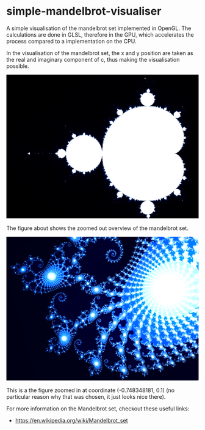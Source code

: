 # simple-mandelbrot-visualiser
A simple visualisation of the mandelbrot set implemented in OpenGL. The calculations are done in GLSL, therefore in the GPU, which accelerates the process compared to a implementation on the CPU.

In the visualisation of the mandelbrot set, the x and y position are taken as the real and imaginary component of c, thus making the visualisation possible.

![screenshot_1](./screenshots/screenshot_1.png)

The figure about shows the zoomed out overview of the mandelbrot set.

![screeshot_2](./screenshots/screenshot_2.png)

This is a the figure zoomed in at coordinate (-0.748348181, 0.1) (no particular reason why that was chosen, it just looks nice there).

For more information on the Mandelbrot set, checkout these useful links:
* https://en.wikipedia.org/wiki/Mandelbrot_set